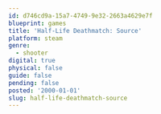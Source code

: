 ```yaml
---
id: d746cd9a-15a7-4749-9e32-2663a4629e7f
blueprint: games
title: 'Half-Life Deathmatch: Source'
platform: steam
genre:
  - shooter
digital: true
physical: false
guide: false
pending: false
posted: '2000-01-01'
slug: half-life-deathmatch-source
---
```

